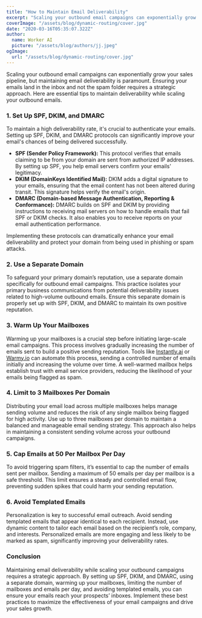 ```yaml
---
title: "How to Maintain Email Deliverability"
excerpt: "Scaling your outbound email campaigns can exponentially grow your sales pipeline, but maintaining email deliverability is paramount. Ensuring your emails land in the inbox and not the spam folder requires a strategic approach. Here are essential tips to maintain deliverability while scaling your outbound emails."
coverImage: "/assets/blog/dynamic-routing/cover.jpg"
date: "2020-03-16T05:35:07.322Z"
author:
  name: Worker AI
  picture: "/assets/blog/authors/jj.jpeg"
ogImage:
  url: "/assets/blog/dynamic-routing/cover.jpg"
---
```


Scaling your outbound email campaigns can exponentially grow your sales pipeline, but maintaining email deliverability is paramount. Ensuring your emails land in the inbox and not the spam folder requires a strategic approach. Here are essential tips to maintain deliverability while scaling your outbound emails.

### 1. Set Up SPF, DKIM, and DMARC

To maintain a high deliverability rate, it's crucial to authenticate your emails. Setting up SPF, DKIM, and DMARC protocols can significantly improve your email's chances of being delivered successfully.

- **SPF (Sender Policy Framework):** This protocol verifies that emails claiming to be from your domain are sent from authorized IP addresses. By setting up SPF, you help email servers confirm your emails' legitimacy.
- **DKIM (DomainKeys Identified Mail):** DKIM adds a digital signature to your emails, ensuring that the email content has not been altered during transit. This signature helps verify the email's origin.
- **DMARC (Domain-based Message Authentication, Reporting & Conformance):** DMARC builds on SPF and DKIM by providing instructions to receiving mail servers on how to handle emails that fail SPF or DKIM checks. It also enables you to receive reports on your email authentication performance.

Implementing these protocols can dramatically enhance your email deliverability and protect your domain from being used in phishing or spam attacks.

### 2. Use a Separate Domain

To safeguard your primary domain’s reputation, use a separate domain specifically for outbound email campaigns. This practice isolates your primary business communications from potential deliverability issues related to high-volume outbound emails. Ensure this separate domain is properly set up with SPF, DKIM, and DMARC to maintain its own positive reputation.

### 3. Warm Up Your Mailboxes

Warming up your mailboxes is a crucial step before initiating large-scale email campaigns. This process involves gradually increasing the number of emails sent to build a positive sending reputation. Tools like [Instantly.ai](http://instantly.ai/) or [Warmy.io](http://warmy.io/) can automate this process, sending a controlled number of emails initially and increasing the volume over time. A well-warmed mailbox helps establish trust with email service providers, reducing the likelihood of your emails being flagged as spam.

### 4. Limit to 3 Mailboxes Per Domain

Distributing your email load across multiple mailboxes helps manage sending volume and reduces the risk of any single mailbox being flagged for high activity. Use up to three mailboxes per domain to maintain a balanced and manageable email sending strategy. This approach also helps in maintaining a consistent sending volume across your outbound campaigns.

### 5. Cap Emails at 50 Per Mailbox Per Day

To avoid triggering spam filters, it’s essential to cap the number of emails sent per mailbox. Sending a maximum of 50 emails per day per mailbox is a safe threshold. This limit ensures a steady and controlled email flow, preventing sudden spikes that could harm your sending reputation.

### 6. Avoid Templated Emails

Personalization is key to successful email outreach. Avoid sending templated emails that appear identical to each recipient. Instead, use dynamic content to tailor each email based on the recipient’s role, company, and interests. Personalized emails are more engaging and less likely to be marked as spam, significantly improving your deliverability rates.

### Conclusion

Maintaining email deliverability while scaling your outbound campaigns requires a strategic approach. By setting up SPF, DKIM, and DMARC, using a separate domain, warming up your mailboxes, limiting the number of mailboxes and emails per day, and avoiding templated emails, you can ensure your emails reach your prospects’ inboxes. Implement these best practices to maximize the effectiveness of your email campaigns and drive your sales growth.
